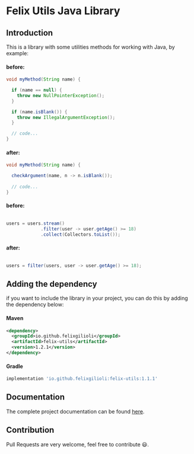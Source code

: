 # Felix Utils Java Library

## Introduction

This is a library with some utilities methods for working with Java, by example:


#### before:
```java
void myMethod(String name) {

  if (name == null) {
    throw new NullPointerException();
  }

  if (name.isBlank()) {
    throw new IllegalArgumentException();
  }

  // code...
}

```

#### after:
```java
void myMethod(String name) {

  checkArgument(name, n -> n.isBlank());
  
  // code...
}

```

#### before:
```java

users = users.stream()
             .filter(user -> user.getAge() >= 18)
             .collect(Collectors.toList());

```

#### after:
```java

users = filter(users, user -> user.getAge() >= 18);

```

## Adding the dependency

if you want to include the library in your project, you can do this by adding the dependency below:

#### Maven

```xml
<dependency>
  <groupId>io.github.felixgilioli</groupId>
  <artifactId>felix-utils</artifactId>
  <version>1.2.1</version>
</dependency>
```

#### Gradle

```groovy
implementation 'io.github.felixgilioli:felix-utils:1.1.1'
```

## Documentation

The complete project documentation can be found [here](https://www.javadoc.io/doc/io.github.felixgilioli/felix-utils/latest/index.html).

## Contribution

Pull Requests are very welcome, feel free to contribute :smiley:.
